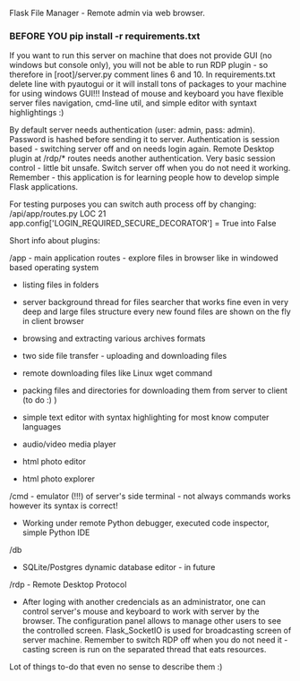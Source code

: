 Flask File Manager - Remote admin via web browser.

### BEFORE YOU pip install -r requirements.txt ###

If you want to run this server on machine that does not provide GUI (no windows but console only), you will not be 
able to run RDP plugin - so therefore in [root]/server.py comment lines 6 and 10.  In requirements.txt delete line
with pyautogui or it will install tons of packages to your machine for using windows GUI!!!   Instead of mouse and
keyboard you have flexible server files navigation, cmd-line util, and simple editor with syntaxt highlightings :)


By default server needs authentication (user: admin, pass: admin). Password is hashed before sending it to server.
Authentication is session based - switching server off and on needs login again. Remote Desktop plugin at /rdp/*  routes
needs another authentication.  Very basic session control - little bit unsafe. Switch server off when you do not need it
working. Remember - this application is for learning people how to develop simple Flask applications.

For testing purposes you can switch auth process off by changing:
/api/app/routes.py    LOC 21
app.config['LOGIN_REQUIRED_SECURE_DECORATOR'] = True    into False   



Short info about plugins:



/app - main application routes - explore files in browser like in windowed based operating system

 * listing files in folders
 
 * server background thread for files searcher that works fine even in very deep and large files structure
   every new found files are shown on the fly in client browser

 * browsing and extracting various archives formats

 * two side file transfer - uploading and downloading files
 
 * remote downloading files like Linux wget command
 
 * packing files and directories for downloading them from server to client (to do :) )
 
 * simple text editor with syntax highlighting for most know computer languages
 
 * audio/video media player
 
 * html photo editor

 * html photo explorer


/cmd - emulator (!!!)  of server's side terminal - not always commands works however its syntax is correct!

 * Working under remote Python debugger, executed code inspector, simple Python IDE

/db

 * SQLite/Postgres dynamic database editor - in future
 
/rdp - Remote Desktop Protocol

 * After loging with another credencials as an administrator, one  can control  server's mouse and keyboard to 
 work with server by the browser.  The  configuration panel allows to manage other users to see the controlled 
 screen. Flask_SocketIO is used for broadcasting screen of server machine. Remember to switch RDP off when you
 do not need it - casting screen is run on the separated thread that eats resources.
 
 Lot of things to-do that even no sense to describe them :)

